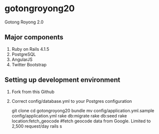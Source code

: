 gotongroyong20
==============
Gotong Royong 2.0

Major components
-----------
1. Ruby on Rails 4.1.5
2. PostgreSQL
3. AngularJS
4. Twitter Bootstrap

Setting up development environment
-------------------------------------
1) Fork from this Github

2) Correct config/database.yml to your Postgres configuration

    git clone <your repo>
    cd gotongroyong20
    bundle
    mv config/application.yml.sample config/application.yml
    rake db:migrate
    rake db:seed
    rake location:fetch_geocode #fetch geocode data from Google. Limited to 2,500 request/day
    rails s